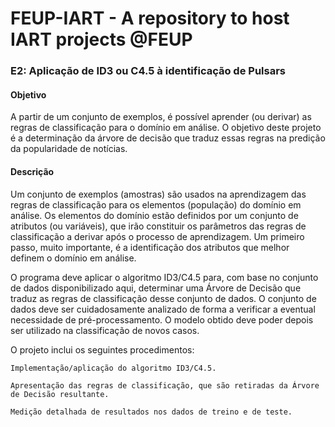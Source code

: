 # FEUP-IART - A repository to host IART projects @FEUP 


### E2: Aplicação de ID3 ou C4.5 à identificação de Pulsars

#### Objetivo

A partir de um conjunto de exemplos, é possível aprender (ou derivar) as regras de classificação para o domínio em análise. O objetivo deste projeto é a determinação da árvore de decisão que traduz essas regras na predição da popularidade de notícias.

#### Descrição

Um conjunto de exemplos (amostras) são usados na aprendizagem das regras de classificação para os elementos (população) do domínio em análise. Os elementos do domínio estão definidos por um conjunto de atributos (ou variáveis), que irão constituir os parâmetros das regras de classificação a derivar após o processo de aprendizagem. Um primeiro passo, muito importante, é a identificação dos atributos que melhor definem o domínio em análise.

O programa deve aplicar o algoritmo ID3/C4.5 para, com base no conjunto de dados disponibilizado aqui, determinar uma Árvore de Decisão que traduz as regras de classificação desse conjunto de dados. O conjunto de dados deve ser cuidadosamente analizado de forma a verificar a eventual necessidade de pré-processamento. O modelo obtido deve poder depois ser utilizado na classificação de novos casos.

O projeto inclui os seguintes procedimentos:

    Implementação/aplicação do algoritmo ID3/C4.5.

    Apresentação das regras de classificação, que são retiradas da Árvore de Decisão resultante.

    Medição detalhada de resultados nos dados de treino e de teste.

